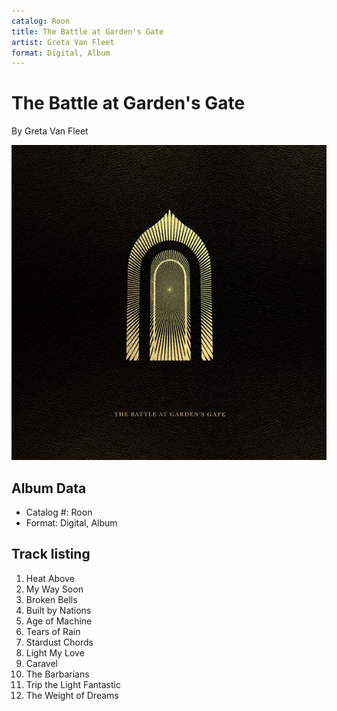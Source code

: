 ```yaml
---
catalog: Roon
title: The Battle at Garden's Gate
artist: Greta Van Fleet
format: Digital, Album
---
```


# The Battle at Garden's Gate

By Greta Van Fleet

![](../../assets/albumcovers/Greta_Van_Fleet-The_Battle_at_Gardens_Gate.png)

## Album Data

- Catalog #: Roon
- Format: Digital, Album


## Track listing


1. Heat Above
2. My Way Soon
3. Broken Bells
4. Built by Nations
5. Age of Machine
6. Tears of Rain
7. Stardust Chords
8. Light My Love
9. Caravel
10. The Barbarians
11. Trip the Light Fantastic
12. The Weight of Dreams

